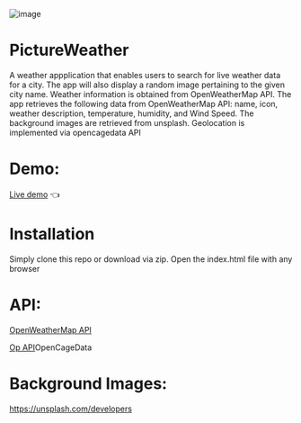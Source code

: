 
![image](https://user-images.githubusercontent.com/41167541/192623888-e90ba0bc-5487-4284-830c-7b30c97e8270.png)

# PictureWeather 

A  weather appplication that enables users to search for live weather data for a city. The app will also display a random image pertaining to the given city name. Weather information is obtained from OpenWeatherMap API.
The app retrieves the following data from OpenWeatherMap API:
name, icon, weather description, temperature, humidity, and Wind Speed. 
The background images are retrieved from unsplash.
Geolocation is implemented via opencagedata API

# Demo: 
<a href="https://manvendrarana.github.io/PictureWeather/">Live demo</a> :point_left: 

# Installation
Simply clone this repo or download via zip.
Open the index.html file with any browser


# API: 
<p><a href="https://openweathermap.org/api">OpenWeatherMap API</a></p>
<p><a href="https://opencagedata.com/">Op API</a>OpenCageData</p>

# Background Images: 

https://unsplash.com/developers



